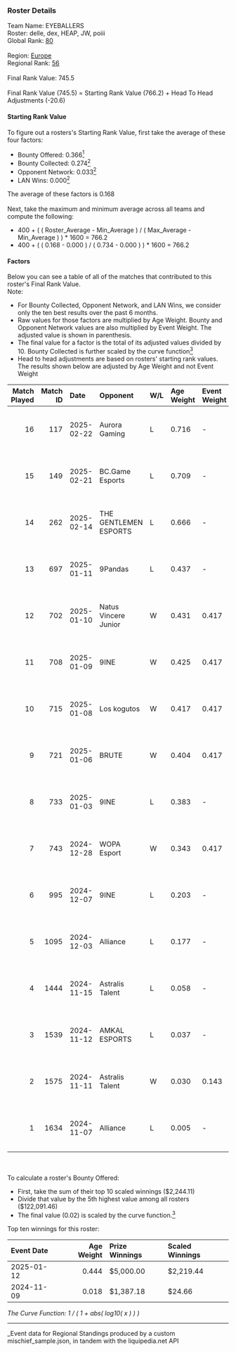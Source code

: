 ### Roster Details<br />
Team Name: EYEBALLERS<br />
Roster: delle, dex, HEAP, JW, poiii<br />
Global Rank: [80](../../standings_global_2025_05_05.md)<br />
<br />
Region: [Europe]( ../../standings_europe_2025_05_05.md)<br />
Regional Rank: [56]( ../../standings_europe_2025_05_05.md)<br />
<br />
Final Rank Value:  745.5<br />
<br />
Final Rank Value (745.5) = Starting Rank Value (766.2) + Head To Head Adjustments (-20.6)<br />

#### Starting Rank Value<br />
To figure out a rosters's Starting Rank Value, first take the average of these four factors:<br />
- Bounty Offered: 0.366[<sup>1</sup>](#table2)
- Bounty Collected: 0.274[<sup>2</sup>](#table1)
- Opponent Network: 0.033[<sup>2</sup>](#table1)
- LAN Wins: 0.000[<sup>2</sup>](#table1)

The average of these factors is 0.168<br />
<br />
Next, take the maximum and minimum average across all teams and compute the following:<br />
- 400 + ( ( Roster_Average - Min_Average ) / ( Max_Average - Min_Average ) ) * 1600 = 766.2
- 400 + ( ( 0.168 - 0.000 ) / ( 0.734 - 0.000 ) ) * 1600 = 766.2


#### Factors<br />
Below you can see a table of all of the matches that contributed to this roster's Final Rank Value.<br />
Note:<br />

- For Bounty Collected, Opponent Network, and LAN Wins, we consider only the ten best results over the past 6 months.
- Raw values for those factors are multiplied by Age Weight. Bounty and Opponent Network values are also multiplied by Event Weight. The adjusted value is shown in parenthesis.
- The final value for a factor is the total of its adjusted values divided by 10. Bounty Collected is further scaled by the curve function[<sup>3</sup>](#curveFunction)
- Head to head adjustments are based on rosters' starting rank values. The results shown below are adjusted by Age Weight and not Event Weight
<span id="table1"></span><br />


| Match Played | Match ID | Date       | Opponent              | W/L | Age Weight | Event Weight | Bounty Collected | Opponent Network | LAN Wins  | H2H Adj. | Roster                      |
| -: | -: | :- | :- | :- | :- | :- | :- | :- | :- | -: | :- |
|           16 |      117 | 2025-02-22 | Aurora Gaming         | L   | 0.716      | -            | -                | -                | -         |   -13.54 | delle, dex, HEAP, JW, poiii |
|           15 |      149 | 2025-02-21 | BC.Game Esports       | L   | 0.709      | -            | -                | -                | -         |    -4.29 | delle, dex, HEAP, JW, poiii |
|           14 |      262 | 2025-02-14 | THE GENTLEMEN ESPORTS | L   | 0.666      | -            | -                | -                | -         |   -16.89 | delle, dex, HEAP, JW, poiii |
|           13 |      697 | 2025-01-11 | 9Pandas               | L   | 0.437      | -            | -                | -                | -         |    -5.27 | delle, dex, HEAP, JW, poiii |
|           12 |      702 | 2025-01-10 | Natus Vincere Junior  | W   | 0.431      | 0.417        | 0.057 (0.010)    | 0.572 (0.103)    | 0 (0.000) |     8.74 | delle, dex, HEAP, JW, poiii |
|           11 |      708 | 2025-01-09 | 9INE                  | W   | 0.425      | 0.417        | 0.041 (0.007)    | 0.853 (0.151)    | 0 (0.000) |     8.34 | delle, dex, HEAP, JW, poiii |
|           10 |      715 | 2025-01-08 | Los kogutos           | W   | 0.417      | 0.417        | 0.007 (0.001)    | 0.066 (0.012)    | 0 (0.000) |     3.60 | delle, dex, HEAP, JW, poiii |
|            9 |      721 | 2025-01-06 | BRUTE                 | W   | 0.404      | 0.417        | 0.002 (0.000)    | 0.055 (0.009)    | 0 (0.000) |     4.65 | delle, dex, HEAP, JW, poiii |
|            8 |      733 | 2025-01-03 | 9INE                  | L   | 0.383      | -            | -                | -                | -         |    -4.54 | delle, dex, HEAP, JW, poiii |
|            7 |      743 | 2024-12-28 | WOPA Esport           | W   | 0.343      | 0.417        | 0.024 (0.003)    | 0.346 (0.049)    | 0 (0.000) |     5.54 | delle, dex, HEAP, JW, poiii |
|            6 |      995 | 2024-12-07 | 9INE                  | L   | 0.203      | -            | -                | -                | -         |    -2.53 | delle, dex, HEAP, JW, poiii |
|            5 |     1095 | 2024-12-03 | Alliance              | L   | 0.177      | -            | -                | -                | -         |    -2.72 | delle, dex, HEAP, JW, poiii |
|            4 |     1444 | 2024-11-15 | Astralis Talent       | L   | 0.058      | -            | -                | -                | -         |    -1.11 | delle, dex, HEAP, JW, poiii |
|            3 |     1539 | 2024-11-12 | AMKAL ESPORTS         | L   | 0.037      | -            | -                | -                | -         |    -0.91 | delle, dex, HEAP, JW, poiii |
|            2 |     1575 | 2024-11-11 | Astralis Talent       | W   | 0.030      | 0.143        | 0.001 (0.000)    | 0.218 (0.001)    | 0 (0.000) |     0.37 | delle, dex, HEAP, JW, poiii |
|            1 |     1634 | 2024-11-07 | Alliance              | L   | 0.005      | -            | -                | -                | -         |    -0.07 | delle, dex, HEAP, JW, poiii |

<br />
<span id="table2"></span><br />
To calculate a roster's Bounty Offered:<br />

- First, take the sum of their top 10 scaled winnings ($2,244.11)
- Divide that value by the 5th highest value among all rosters ($122,091.46)
- The final value (0.02) is scaled by the curve function.[<sup>3</sup>](#curveFunction)

Top ten winnings for this roster:<br />

| Event Date | Age Weight | Prize Winnings | Scaled Winnings |
| :- | -: | :- | :- |
| 2025-01-12 |      0.444 | $5,000.00      | $2,219.44       |
| 2024-11-09 |      0.018 | $1,387.18      | $24.66          |


<span id="curveFunction"></span>_The Curve Function: 1 / ( 1 + abs( log10( x ) ) )_<br />

---
_Event data for Regional Standings produced by a custom mischief_sample.json, in tandem with the liquipedia.net API<br />
